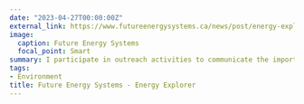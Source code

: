 ```yaml
---
date: "2023-04-27T00:00:00Z"
external_link: https://www.futureenergysystems.ca/news/post/energy-explorers-program-launches
image:
  caption: Future Energy Systems
  focal_point: Smart
summary: I participate in outreach activities to communicate the importance of public policy in water remediation projects.
tags:
- Environment
title: Future Energy Systems - Energy Explorer 
---
```

